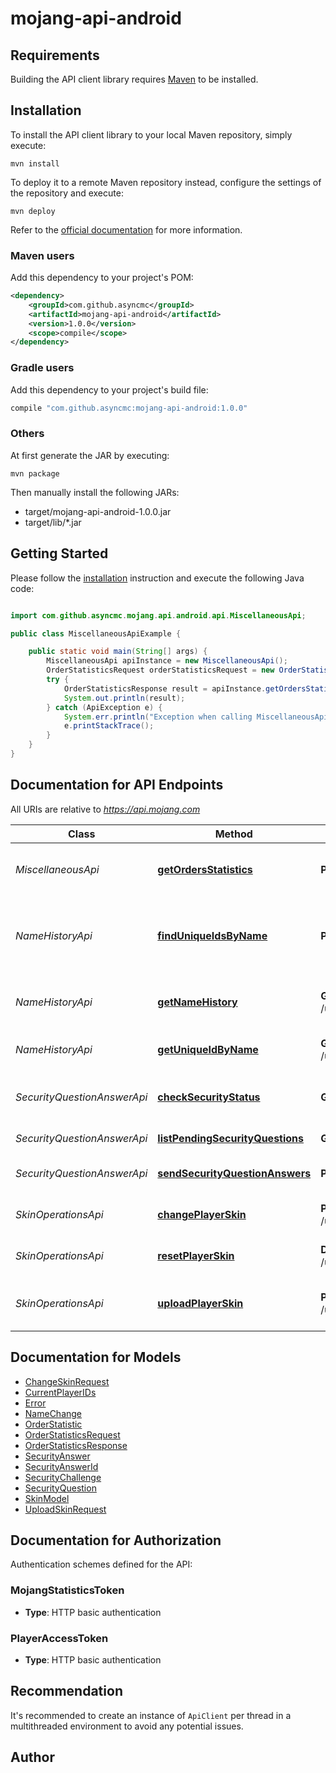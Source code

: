 # mojang-api-android

## Requirements

Building the API client library requires [Maven](https://maven.apache.org/) to be installed.

## Installation

To install the API client library to your local Maven repository, simply execute:

```shell
mvn install
```

To deploy it to a remote Maven repository instead, configure the settings of the repository and execute:

```shell
mvn deploy
```

Refer to the [official documentation](https://maven.apache.org/plugins/maven-deploy-plugin/usage.html) for more information.

### Maven users

Add this dependency to your project's POM:

```xml
<dependency>
    <groupId>com.github.asyncmc</groupId>
    <artifactId>mojang-api-android</artifactId>
    <version>1.0.0</version>
    <scope>compile</scope>
</dependency>
```

### Gradle users

Add this dependency to your project's build file:

```groovy
compile "com.github.asyncmc:mojang-api-android:1.0.0"
```

### Others

At first generate the JAR by executing:

    mvn package

Then manually install the following JARs:

* target/mojang-api-android-1.0.0.jar
* target/lib/*.jar

## Getting Started

Please follow the [installation](#installation) instruction and execute the following Java code:

```java

import com.github.asyncmc.mojang.api.android.api.MiscellaneousApi;

public class MiscellaneousApiExample {

    public static void main(String[] args) {
        MiscellaneousApi apiInstance = new MiscellaneousApi();
        OrderStatisticsRequest orderStatisticsRequest = new OrderStatisticsRequest(); // OrderStatisticsRequest | The payload is a json list of options under the metricKeys key. You will receive a single object corresponding to the sum of sales of the requested type(s). You must request at least one type of sale. Below is the default list used by https://minecraft.net/en/stats/
        try {
            OrderStatisticsResponse result = apiInstance.getOrdersStatistics(orderStatisticsRequest);
            System.out.println(result);
        } catch (ApiException e) {
            System.err.println("Exception when calling MiscellaneousApi#getOrdersStatistics");
            e.printStackTrace();
        }
    }
}

```

## Documentation for API Endpoints

All URIs are relative to *https://api.mojang.com*

Class | Method | HTTP request | Description
------------ | ------------- | ------------- | -------------
*MiscellaneousApi* | [**getOrdersStatistics**](docs/MiscellaneousApi.md#getOrdersStatistics) | **POST** /orders/statistics | Get statistics on the sales of Minecraft.
*NameHistoryApi* | [**findUniqueIdsByName**](docs/NameHistoryApi.md#findUniqueIdsByName) | **POST** /profiles/minecraft | Find the current UUID of multiple players at once
*NameHistoryApi* | [**getNameHistory**](docs/NameHistoryApi.md#getNameHistory) | **GET** /user/profiles/{stripped_uuid}/names | Gets the full player&#39;s name history
*NameHistoryApi* | [**getUniqueIdByName**](docs/NameHistoryApi.md#getUniqueIdByName) | **GET** /users/profiles/minecraft/{username} | Find the UUID by name
*SecurityQuestionAnswerApi* | [**checkSecurityStatus**](docs/SecurityQuestionAnswerApi.md#checkSecurityStatus) | **GET** /user/security/location | Check if security questions are needed
*SecurityQuestionAnswerApi* | [**listPendingSecurityQuestions**](docs/SecurityQuestionAnswerApi.md#listPendingSecurityQuestions) | **GET** /user/security/challenges | Get list of questions
*SecurityQuestionAnswerApi* | [**sendSecurityQuestionAnswers**](docs/SecurityQuestionAnswerApi.md#sendSecurityQuestionAnswers) | **POST** /user/security/location | Send back the answers
*SkinOperationsApi* | [**changePlayerSkin**](docs/SkinOperationsApi.md#changePlayerSkin) | **POST** /user/profile/{stripped_uuid}/skin | Changes the player skin by URL
*SkinOperationsApi* | [**resetPlayerSkin**](docs/SkinOperationsApi.md#resetPlayerSkin) | **DELETE** /user/profile/{stripped_uuid}/skin | Resets the player skin to default
*SkinOperationsApi* | [**uploadPlayerSkin**](docs/SkinOperationsApi.md#uploadPlayerSkin) | **PUT** /user/profile/{stripped_uuid}/skin | Changes the player skin by upload


## Documentation for Models

 - [ChangeSkinRequest](docs/ChangeSkinRequest.md)
 - [CurrentPlayerIDs](docs/CurrentPlayerIDs.md)
 - [Error](docs/Error.md)
 - [NameChange](docs/NameChange.md)
 - [OrderStatistic](docs/OrderStatistic.md)
 - [OrderStatisticsRequest](docs/OrderStatisticsRequest.md)
 - [OrderStatisticsResponse](docs/OrderStatisticsResponse.md)
 - [SecurityAnswer](docs/SecurityAnswer.md)
 - [SecurityAnswerId](docs/SecurityAnswerId.md)
 - [SecurityChallenge](docs/SecurityChallenge.md)
 - [SecurityQuestion](docs/SecurityQuestion.md)
 - [SkinModel](docs/SkinModel.md)
 - [UploadSkinRequest](docs/UploadSkinRequest.md)


## Documentation for Authorization

Authentication schemes defined for the API:
### MojangStatisticsToken

- **Type**: HTTP basic authentication

### PlayerAccessToken

- **Type**: HTTP basic authentication


## Recommendation

It's recommended to create an instance of `ApiClient` per thread in a multithreaded environment to avoid any potential issues.

## Author



